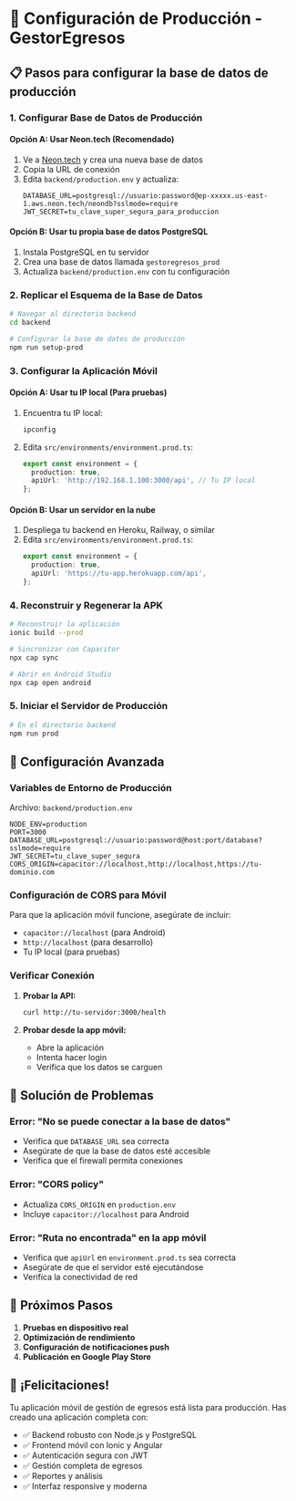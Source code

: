 # 🚀 Configuración de Producción - GestorEgresos

## 📋 Pasos para configurar la base de datos de producción

### 1. **Configurar Base de Datos de Producción**

#### Opción A: Usar Neon.tech (Recomendado)
1. Ve a [Neon.tech](https://neon.tech) y crea una nueva base de datos
2. Copia la URL de conexión
3. Edita `backend/production.env` y actualiza:
   ```env
   DATABASE_URL=postgresql://usuario:password@ep-xxxxx.us-east-1.aws.neon.tech/neondb?sslmode=require
   JWT_SECRET=tu_clave_super_segura_para_produccion
   ```

#### Opción B: Usar tu propia base de datos PostgreSQL
1. Instala PostgreSQL en tu servidor
2. Crea una base de datos llamada `gestoregresos_prod`
3. Actualiza `backend/production.env` con tu configuración

### 2. **Replicar el Esquema de la Base de Datos**

```bash
# Navegar al directorio backend
cd backend

# Configurar la base de datos de producción
npm run setup-prod
```

### 3. **Configurar la Aplicación Móvil**

#### Opción A: Usar tu IP local (Para pruebas)
1. Encuentra tu IP local:
   ```bash
   ipconfig
   ```
2. Edita `src/environments/environment.prod.ts`:
   ```typescript
   export const environment = {
     production: true,
     apiUrl: 'http://192.168.1.100:3000/api', // Tu IP local
   };
   ```

#### Opción B: Usar un servidor en la nube
1. Despliega tu backend en Heroku, Railway, o similar
2. Edita `src/environments/environment.prod.ts`:
   ```typescript
   export const environment = {
     production: true,
     apiUrl: 'https://tu-app.herokuapp.com/api',
   };
   ```

### 4. **Reconstruir y Regenerar la APK**

```bash
# Reconstruir la aplicación
ionic build --prod

# Sincronizar con Capacitor
npx cap sync

# Abrir en Android Studio
npx cap open android
```

### 5. **Iniciar el Servidor de Producción**

```bash
# En el directorio backend
npm run prod
```

## 🔧 Configuración Avanzada

### Variables de Entorno de Producción

Archivo: `backend/production.env`
```env
NODE_ENV=production
PORT=3000
DATABASE_URL=postgresql://usuario:password@host:port/database?sslmode=require
JWT_SECRET=tu_clave_super_segura
CORS_ORIGIN=capacitor://localhost,http://localhost,https://tu-dominio.com
```

### Configuración de CORS para Móvil

Para que la aplicación móvil funcione, asegúrate de incluir:
- `capacitor://localhost` (para Android)
- `http://localhost` (para desarrollo)
- Tu IP local (para pruebas)

### Verificar Conexión

1. **Probar la API:**
   ```bash
   curl http://tu-servidor:3000/health
   ```

2. **Probar desde la app móvil:**
   - Abre la aplicación
   - Intenta hacer login
   - Verifica que los datos se carguen

## 🐛 Solución de Problemas

### Error: "No se puede conectar a la base de datos"
- Verifica que `DATABASE_URL` sea correcta
- Asegúrate de que la base de datos esté accesible
- Verifica que el firewall permita conexiones

### Error: "CORS policy"
- Actualiza `CORS_ORIGIN` en `production.env`
- Incluye `capacitor://localhost` para Android

### Error: "Ruta no encontrada" en la app móvil
- Verifica que `apiUrl` en `environment.prod.ts` sea correcta
- Asegúrate de que el servidor esté ejecutándose
- Verifica la conectividad de red

## 📱 Próximos Pasos

1. **Pruebas en dispositivo real**
2. **Optimización de rendimiento**
3. **Configuración de notificaciones push**
4. **Publicación en Google Play Store**

## 🎉 ¡Felicitaciones!

Tu aplicación móvil de gestión de egresos está lista para producción. Has creado una aplicación completa con:
- ✅ Backend robusto con Node.js y PostgreSQL
- ✅ Frontend móvil con Ionic y Angular
- ✅ Autenticación segura con JWT
- ✅ Gestión completa de egresos
- ✅ Reportes y análisis
- ✅ Interfaz responsive y moderna
